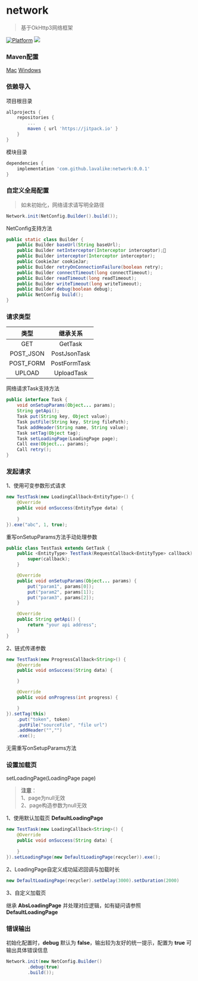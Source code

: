 # network
>基于OkHttp3网络框架

[![Platform](https://img.shields.io/badge/Platform-Android-00CC00.svg?style=flat)](https://www.android.com)
[![](https://jitpack.io/v/lavalike/network.svg)](https://jitpack.io/#lavalike/network)

### Maven配置

[Mac](MAVEN_CONFIG_MAC.md) [Windows](#)

### 依赖导入

项目根目录

``` gradle
allprojects {
	repositories {
		...
		maven { url 'https://jitpack.io' }
	}
}
```

模块目录

``` gradle
dependencies {
	implementation 'com.github.lavalike:network:0.0.1'
}
```

### 自定义全局配置
> 如未初始化，网络请求请写明全路径

```java
Network.init(NetConfig.Builder().build());
```
NetConfig支持方法

```java
public static class Builder {
    public Builder baseUrl(String baseUrl);
    public Builder netInterceptor(Interceptor interceptor);
    public Builder interceptor(Interceptor interceptor);
    public CookieJar cookieJar;
    public Builder retryOnConnectionFailure(boolean retry);
    public Builder connectTimeout(long connectTimeout);
    public Builder readTimeout(long readTimeout);
    public Builder writeTimeout(long writeTimeout);
    public Builder debug(boolean debug);
    public NetConfig build();
}
```

### 请求类型

| 类型 |继承关系|
| :---: | :---: |
| GET | GetTask |
| POST_JSON | PostJsonTask |
| POST_FORM | PostFormTask |
| UPLOAD | UploadTask |

网络请求Task支持方法

``` java
public interface Task {
    void onSetupParams(Object... params);
    String getApi();
    Task put(String key, Object value);
    Task putFile(String key, String filePath);
    Task addHeader(String name, String value);
    Task setTag(Object tag);
    Task setLoadingPage(LoadingPage page);
    Call exe(Object... params);
    Call retry();
}
```

### 发起请求
1、使用可变参数形式请求

```java
new TestTask(new LoadingCallback<EntityType>() {
    @Override
    public void onSuccess(EntityType data) {
        
    }
}).exe("abc", 1, true);
```
重写onSetupParams方法手动处理参数

```java
public class TestTask extends GetTask {
    public <EntityType> TestTask(RequestCallback<EntityType> callback) {
        super(callback);
    }

    @Override
    public void onSetupParams(Object... params) {
        put("param1", params[0]);
        put("param2", params[1]);
        put("param3", params[2]);
    }

    @Override
    public String getApi() {
        return "your api address";
    }
}
```
2、链式传递参数

```java
new TestTask(new ProgressCallback<String>() {
	@Override
	public void onSuccess(String data) {

	}

	@Override
	public void onProgress(int progress) {

	}
}).setTag(this)
	.put("token", token)
	.putFile("sourceFile", "file url")
	.addHeader("","")
	.exe();
```
无需重写onSetupParams方法

### 设置加载页
setLoadingPage(LoadingPage page)
> **注意**：  
> 1、page为null无效  
> 2、page构造参数为null无效

1、使用默认加载页 **DefaultLoadingPage**

``` java
new TestTask(new LoadingCallback<String>() {
    @Override
    public void onSuccess(String data) {
    
    }
}).setLoadingPage(new DefaultLoadingPage(recycler)).exe();
```

2、LoadingPage自定义成功延迟回调与加载时长

``` java
new DefaultLoadingPage(recycler).setDelay(3000).setDuration(2000)
```

3、自定义加载页

继承 **AbsLoadingPage** 并处理对应逻辑，如有疑问请参照 **DefaultLoadingPage**

### 错误输出

初始化配置时，**debug** 默认为 **false**，输出较为友好的统一提示，配置为 **true** 可输出具体错误信息

``` java
Network.init(new NetConfig.Builder()
        .debug(true)
        .build());
```
